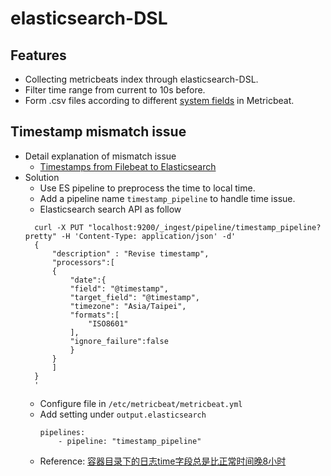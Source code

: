 # elasticsearch-DSL
## Features
* Collecting metricbeats index through elasticsearch-DSL.
* Filter time range from current to 10s before.
* Form .csv files according to different [system fields](https://www.elastic.co/guide/en/beats/metricbeat/current/exported-fields-system.html#_users) in Metricbeat.

## Timestamp mismatch issue
* Detail explanation of mismatch issue
  * [Timestamps from Filebeat to Elasticsearch](https://re-ra.xyz/Timestamps-from-Filebeat-to-Elasticsearch/#timestamp-mismatch)
* Solution
  * Use ES pipeline to preprocess the time to local time.
  * Add a pipeline name `timestamp_pipeline` to handle time issue.
  * Elasticsearch search API as follow
  ``` 
    curl -X PUT "localhost:9200/_ingest/pipeline/timestamp_pipeline?pretty" -H 'Content-Type: application/json' -d'
    {
        "description" : "Revise timestamp",
        "processors":[
        {
            "date":{
            "field": "@timestamp",
            "target_field": "@timestamp",
            "timezone": "Asia/Taipei",
            "formats":[
                "ISO8601"
            ],
            "ignore_failure":false
            }    
        }
        ]
    }
    '
  ```
    * Configure file in `/etc/metricbeat/metricbeat.yml`
    * Add setting under `output.elasticsearch`
        ```
        pipelines:
            - pipeline: "timestamp_pipeline"
        ```
     * Reference: [容器目录下的日志time字段总是比正常时间晚8小时](https://github.com/rootsongjc/kubernetes-handbook/issues/209)

